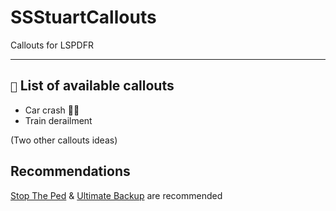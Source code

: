 # SSStuartCallouts

Callouts for LSPDFR

---
## `🚓` List of available callouts
- Car crash 🚗💥
- Train derailment

(Two other callouts ideas)

## Recommendations
[Stop The Ped](https://www.bejoijo.com/post/stop-the-ped) & [Ultimate Backup](https://www.bejoijo.com/post/ultimate-backup) are recommended
